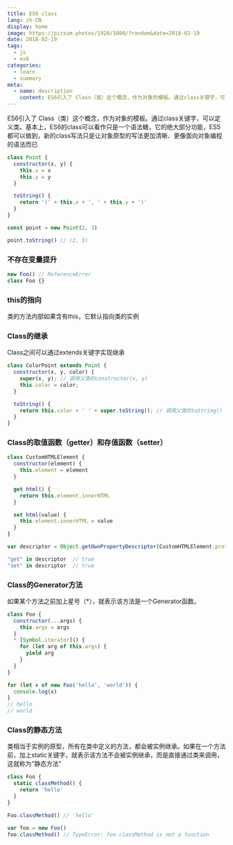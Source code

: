 ```yaml
---
title: ES6 class
lang: zh-CN
display: home
image: https://picsum.photos/1920/1080/?random&date=2018-02-19
date: 2018-02-19
tags:
  - js
  - es6
categories:
  - learn
  - summary
meta:
  - name: description
    content: ES6引入了 Class（类）这个概念，作为对象的模板。通过class关键字，可以定义类。基本上，ES6的class可以看作只是一个语法糖，它的绝大部分功能，ES5都可以做到，新的class写法只是让对象原型的写法更加清晰、更像面向对象编程的语法而已
--- 
```


ES6引入了 Class（类）这个概念，作为对象的模板。通过class关键字，可以定义类。基本上，ES6的class可以看作只是一个语法糖，它的绝大部分功能，ES5都可以做到，新的class写法只是让对象原型的写法更加清晰、更像面向对象编程的语法而已

<!-- more -->

``` js
class Point {
  constructor(x, y) {
    this.x = x
    this.y = y
  }

  toString() {
    return '(' + this.x + ', ' + this.y + ')'
  }
}

const point = new Point(2, 3)

point.toString() // (2, 3)
```

### 不存在变量提升

``` js
new Foo() // ReferenceError
class Foo {}
```

### this的指向
类的方法内部如果含有this，它默认指向类的实例

### Class的继承

Class之间可以通过extends关键字实现继承

``` js
class ColorPoint extends Point {
  constructor(x, y, color) {
    super(x, y); // 调用父类的constructor(x, y)
    this.color = color;
  }

  toString() {
    return this.color + ' ' + super.toString(); // 调用父类的toString()
  }
}
```

### Class的取值函数（getter）和存值函数（setter）

``` js
class CustomHTMLElement {
  constructor(element) {
    this.element = element
  }

  get html() {
    return this.element.innerHTML
  }

  set html(value) {
    this.element.innerHTML = value
  }
}

var descriptor = Object.getOwnPropertyDescriptor(CustomHTMLElement.prototype, "html")

"get" in descriptor  // true
"set" in descriptor  // true
```

### Class的Generator方法

如果某个方法之前加上星号（*），就表示该方法是一个Generator函数。

``` js
class Foo {
  constructor(...args) {
    this.args = args
  }
  * [Symbol.iterator]() {
    for (let arg of this.args) {
      yield arg
    }
  }
}

for (let x of new Foo('hello', 'world')) {
  console.log(x)
}
// hello
// world
```

### Class的静态方法

类相当于实例的原型，所有在类中定义的方法，都会被实例继承。如果在一个方法前，加上static关键字，就表示该方法不会被实例继承，而是直接通过类来调用，这就称为“静态方法”

``` js
class Foo {
  static classMethod() {
    return 'hello'
  }
}

Foo.classMethod() // 'hello'

var foo = new Foo()
foo.classMethod() // TypeError: foo.classMethod is not a function
```